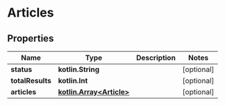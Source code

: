 
# Articles

## Properties
Name | Type | Description | Notes
------------ | ------------- | ------------- | -------------
**status** | **kotlin.String** |  |  [optional]
**totalResults** | **kotlin.Int** |  |  [optional]
**articles** | [**kotlin.Array&lt;Article&gt;**](Article.md) |  |  [optional]



